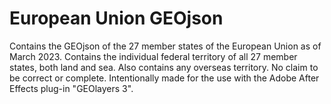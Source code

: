 # European Union GEOjson

Contains the GEOjson of the 27 member states of the European Union as of March 2023. Contains the individual federal territory of all 27 member states, both land and sea. Also contains any overseas territory. No claim to be correct or complete. Intentionally made for the use with the Adobe After Effects plug-in "GEOlayers 3".
